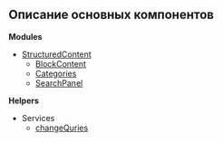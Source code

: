 ## Описание основных компонентов

**Modules**
 
 - [StructuredContent](https://github.com/modecry/myPanghan/blob/master/docs/modules/StructuredContent.md "docs")  
   - [BlockContent](https://github.com/modecry/myPanghan/blob/master/docs/modules/BlockContent.md "docs")  
   - [Categories](https://github.com/modecry/myPanghan/blob/master/docs/modules/Categories.md "docs")  
   - [SearchPanel](https://github.com/modecry/myPanghan/blob/master/docs/modules/SearchPanel.md "docs")  
 
**Helpers**
  - Services
    - [changeQuries](https://github.com/modecry/myPanghan/blob/master/docs/services/changeQuries.md "docs") 
